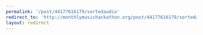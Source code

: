 ```yaml
---
permalink: '/post/44177616179/sortedaudio'
redirect_to: 'http://monthlymusichackathon.org/post/44177616179/sortedaudio'
layout: redirect
---
```

